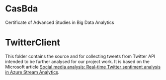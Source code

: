 # CasBda
Certificate of Advanced Studies in Big Data Analytics

# TwitterClient
This folder contains the source and for collecting tweets from Twitter API intended to be further analysed for our project work.
It is based on the Microsoft article [Social media analysis: Real-time Twitter sentiment analysis in Azure Stream Analytics](https://docs.microsoft.com/en-us/azure/stream-analytics/stream-analytics-twitter-sentiment-analysis-trends).

